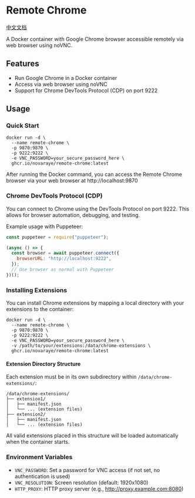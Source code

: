 # Remote Chrome

[中文文档](README_CN.md)

A Docker container with Google Chrome browser accessible remotely via web browser using noVNC.

## Features

- Run Google Chrome in a Docker container
- Access via web browser using noVNC
- Support for Chrome DevTools Protocol (CDP) on port 9222

## Usage

### Quick Start

```
docker run -d \
  --name remote-chrome \
  -p 9870:9870 \
  -p 9222:9222 \
  -e VNC_PASSWORD=your_secure_password_here \
  ghcr.io/novaraye/remote-chrome:latest
```

After running the Docker command, you can access the Remote Chrome browser via your web browser at http://localhost:9870

### Chrome DevTools Protocol (CDP)

You can connect to Chrome using the DevTools Protocol on port 9222. This allows for browser automation, debugging, and testing.

Example usage with Puppeteer:

```javascript
const puppeteer = require("puppeteer");

(async () => {
  const browser = await puppeteer.connect({
    browserURL: "http://localhost:9222",
  });
  // Use browser as normal with Puppeteer
})();
```

### Installing Extensions

You can install Chrome extensions by mapping a local directory with your extensions to the container:

```
docker run -d \
  --name remote-chrome \
  -p 9870:9870 \
  -p 9222:9222 \
  -e VNC_PASSWORD=your_secure_password_here \
  -v /path/to/your/extensions:/data/chrome-extensions \
  ghcr.io/novaraye/remote-chrome:latest
```

#### Extension Directory Structure

Each extension must be in its own subdirectory within `/data/chrome-extensions/`:

```
/data/chrome-extensions/
├── extension1/
│   ├── manifest.json
│   └── ... (extension files)
├── extension2/
│   ├── manifest.json
│   └── ... (extension files)
```

All valid extensions placed in this structure will be loaded automatically when the container starts.

### Environment Variables

- `VNC_PASSWORD`: Set a password for VNC access (if not set, no authentication is used)
- `VNC_RESOLUTION`: Screen resolution (default: 1920x1080)
- `HTTP_PROXY`: HTTP proxy server (e.g., http://proxy.example.com:8080)
